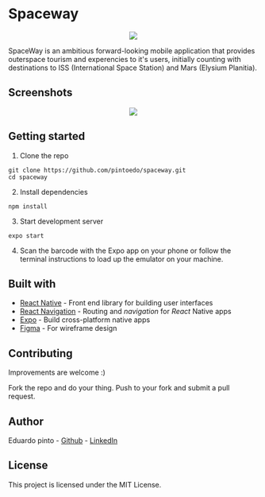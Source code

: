 # Spaceway



<p align="center">
  <img src="images/logo.png" />
</p>




SpaceWay is an ambitious forward-looking mobile application that provides outerspace tourism and experencies to it's 
users, initially counting with destinations to ISS (International Space Station) and Mars (Elysium Planitia).

## Screenshots

<p align="center">
  <img src="images/screenshot-readme-2.png" />
</p>



## Getting started

1. Clone the repo

```
git clone https://github.com/pintoedo/spaceway.git
cd spaceway
```

2. Install dependencies
```
npm install
```

3. Start development server
```
expo start
```

4. Scan the barcode with the Expo app on your phone or follow the terminal instructions to load up the emulator on your machine.


## Built with

* [React Native](https://facebook.github.io/react-native) - Front end library for building user interfaces
* [React Navigation](https://reactnavigation.org) - Routing and *navigation* for *React* Native apps
* [Expo](https://expo.io) - Build cross-platform native apps
* [Figma](https://www.Figma.com) - For wireframe design


## Contributing

Improvements are welcome :)

Fork the repo and do your thing. Push to your fork and submit a pull request.


## Author

Eduardo pinto - [Github](https://github.com/pintoedo) - [LinkedIn](https://www.linkedin.com/in/pintocodes/)


## License

This project is licensed under the MIT License.
